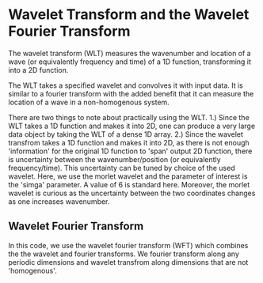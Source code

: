 # Wavelet Transform and the Wavelet Fourier Transform

The wavelet transform (WLT) measures the wavenumber and location of a wave (or equivalently frequency and time) of a 1D function, transforming it into a 2D function.

The WLT takes a specified wavelet and convolves it with input data. It is similar to a fourier transform with the added benefit that it can measure the location of a wave in a non-homogenous system.

There are two things to note about practically using the WLT.
1.) Since the WLT takes a 1D function and makes it into 2D, one can produce a very large data object by taking the WLT of a dense 1D array.
2.) Since the wavelet transfrom takes a 1D function and makes it into 2D, as there is not enough 'information' for the original 1D function to 'span' output 2D function, there is uncertainty between the wavenumber/position (or equivalently frequency/time). This uncertainty can be tuned by choice of the used wavelet. Here, we use the morlet wavelet and the parameter of interest is the 'simga' parameter. A value of 6 is standard here. Moreover, the morlet wavelet is curious as the uncertainty between the two coordinates changes as one increases wavenumber.

## Wavelet Fourier Transform

In this code, we use the wavelet fourier transform (WFT) which combines the the wavelet and fourier transforms. We fourier transform along any periodic dimensions and wavelet transfrom along dimensions that are not 'homogenous'.

